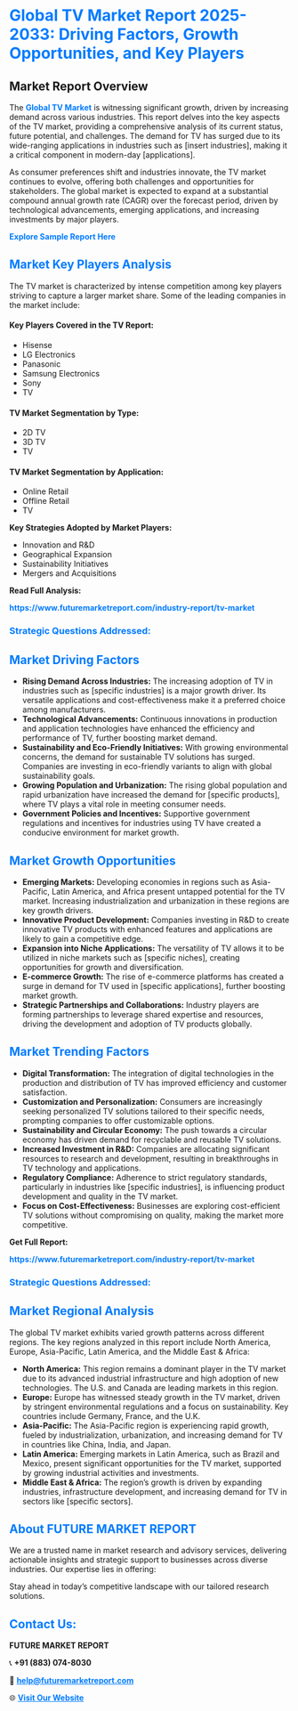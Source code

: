 <h1 style="color: #007BFF;">Global TV Market Report 2025-2033: Driving Factors, Growth Opportunities, and Key Players</h1>

<section id="overview">
<h2>Market Report Overview</h2>
<p>The <a href="https://www.futuremarketreport.com/industry-report/tv-market" style="color: #007BFF; text-decoration: none;"><strong>Global TV Market</strong></a> is witnessing significant growth, driven by increasing demand across various industries. This report delves into the key aspects of the TV market, providing a comprehensive analysis of its current status, future potential, and challenges. The demand for TV has surged due to its wide-ranging applications in industries such as [insert industries], making it a critical component in modern-day [applications].</p>
<p>As consumer preferences shift and industries innovate, the TV market continues to evolve, offering both challenges and opportunities for stakeholders. The global market is expected to expand at a substantial compound annual growth rate (CAGR) over the forecast period, driven by technological advancements, emerging applications, and increasing investments by major players.</p>
</section>

<section id="overview">
<p><a href="https://www.futuremarketreport.com/request-sample/reportId=97162" style="color: #007BFF; text-decoration: none;"><strong>Explore Sample Report Here</strong></a></p>
</section>

<section id="key-players">
<h2 style="color: #007BFF;">Market Key Players Analysis</h2>
<p>The TV market is characterized by intense competition among key players striving to capture a larger market share. Some of the leading companies in the market include:</p>
<h4>Key Players Covered in the TV Report:</h4>
<ul><li>Hisense</li><li>LG Electronics</li><li>Panasonic</li><li>Samsung Electronics</li><li>Sony</li><li>TV</li></ul>
<h4>TV Market Segmentation by Type:</h4>
<ul><li>2D TV</li><li>3D TV</li><li>TV</li></ul>

<h4>TV Market Segmentation by Application:</h4>
<ul><li>Online Retail</li><li>Offline Retail</li><li>TV</li></ul>
<p><strong>Key Strategies Adopted by Market Players:</strong></p>
<ul>
<li>Innovation and R&D</li>
<li>Geographical Expansion</li>
<li>Sustainability Initiatives</li>
<li>Mergers and Acquisitions</li>
</ul>
</section>

<section>
<p><strong>Read Full Analysis: </strong></p><a href="https://www.futuremarketreport.com/industry-report/tv-market" style="color: #007BFF; text-decoration: none;"><strong>https://www.futuremarketreport.com/industry-report/tv-market</strong></a>
<h3 style="color: #007BFF;">Strategic Questions Addressed:</h3>
</section>

<section id="driving-factors">
<h2 style="color: #007BFF;">Market Driving Factors</h2>
<ul>
<li><strong>Rising Demand Across Industries:</strong> The increasing adoption of TV in industries such as [specific industries] is a major growth driver. Its versatile applications and cost-effectiveness make it a preferred choice among manufacturers.</li>
<li><strong>Technological Advancements:</strong> Continuous innovations in production and application technologies have enhanced the efficiency and performance of TV, further boosting market demand.</li>
<li><strong>Sustainability and Eco-Friendly Initiatives:</strong> With growing environmental concerns, the demand for sustainable TV solutions has surged. Companies are investing in eco-friendly variants to align with global sustainability goals.</li>
<li><strong>Growing Population and Urbanization:</strong> The rising global population and rapid urbanization have increased the demand for [specific products], where TV plays a vital role in meeting consumer needs.</li>
<li><strong>Government Policies and Incentives:</strong> Supportive government regulations and incentives for industries using TV have created a conducive environment for market growth.</li>
</ul>
</section>

<section id="growth-opportunities">
<h2 style="color: #007BFF;">Market Growth Opportunities</h2>
<ul>
<li><strong>Emerging Markets:</strong> Developing economies in regions such as Asia-Pacific, Latin America, and Africa present untapped potential for the TV market. Increasing industrialization and urbanization in these regions are key growth drivers.</li>
<li><strong>Innovative Product Development:</strong> Companies investing in R&D to create innovative TV products with enhanced features and applications are likely to gain a competitive edge.</li>
<li><strong>Expansion into Niche Applications:</strong> The versatility of TV allows it to be utilized in niche markets such as [specific niches], creating opportunities for growth and diversification.</li>
<li><strong>E-commerce Growth:</strong> The rise of e-commerce platforms has created a surge in demand for TV used in [specific applications], further boosting market growth.</li>
<li><strong>Strategic Partnerships and Collaborations:</strong> Industry players are forming partnerships to leverage shared expertise and resources, driving the development and adoption of TV products globally.</li>
</ul>
</section>

<section id="trending-factors">
<h2 style="color: #007BFF;">Market Trending Factors</h2>
<ul>
<li><strong>Digital Transformation:</strong> The integration of digital technologies in the production and distribution of TV has improved efficiency and customer satisfaction.</li>
<li><strong>Customization and Personalization:</strong> Consumers are increasingly seeking personalized TV solutions tailored to their specific needs, prompting companies to offer customizable options.</li>
<li><strong>Sustainability and Circular Economy:</strong> The push towards a circular economy has driven demand for recyclable and reusable TV solutions.</li>
<li><strong>Increased Investment in R&D:</strong> Companies are allocating significant resources to research and development, resulting in breakthroughs in TV technology and applications.</li>
<li><strong>Regulatory Compliance:</strong> Adherence to strict regulatory standards, particularly in industries like [specific industries], is influencing product development and quality in the TV market.</li>
<li><strong>Focus on Cost-Effectiveness:</strong> Businesses are exploring cost-efficient TV solutions without compromising on quality, making the market more competitive.</li>
</ul>
</section>

<section>
<p><strong>Get Full Report: </strong></p><a href="https://www.futuremarketreport.com/industry-report/tv-market" style="color: #007BFF; text-decoration: none;"><strong>https://www.futuremarketreport.com/industry-report/tv-market</strong></a>
<h3 style="color: #007BFF;">Strategic Questions Addressed:</h3>
</section>


<section id="regional-analysis">
<h2 style="color: #007BFF;">Market Regional Analysis</h2>
<p>The global TV market exhibits varied growth patterns across different regions. The key regions analyzed in this report include North America, Europe, Asia-Pacific, Latin America, and the Middle East & Africa:</p>
<ul>
<li><strong>North America:</strong> This region remains a dominant player in the TV market due to its advanced industrial infrastructure and high adoption of new technologies. The U.S. and Canada are leading markets in this region.</li>
<li><strong>Europe:</strong> Europe has witnessed steady growth in the TV market, driven by stringent environmental regulations and a focus on sustainability. Key countries include Germany, France, and the U.K.</li>
<li><strong>Asia-Pacific:</strong> The Asia-Pacific region is experiencing rapid growth, fueled by industrialization, urbanization, and increasing demand for TV in countries like China, India, and Japan.</li>
<li><strong>Latin America:</strong> Emerging markets in Latin America, such as Brazil and Mexico, present significant opportunities for the TV market, supported by growing industrial activities and investments.</li>
<li><strong>Middle East & Africa:</strong> The region’s growth is driven by expanding industries, infrastructure development, and increasing demand for TV in sectors like [specific sectors].</li>
</ul>
</section>

<footer>
<h2 style="color: #007BFF;">About FUTURE MARKET REPORT</h2>
<p>We are a trusted name in market research and advisory services, delivering actionable insights and strategic support to businesses across diverse industries. Our expertise lies in offering:</p>

<p>Stay ahead in today’s competitive landscape with our tailored research solutions.</p>

<h2 style="color: #007BFF;">Contact Us:</h2>
<p><strong>FUTURE MARKET REPORT</strong></p>
<p>📞 <strong>+91 (883) 074-8030</strong></p>
<p>📧 <strong><a href="mailto:help@futuremarketreport.com" style="color: #007BFF;">help@futuremarketreport.com</a></strong></p>
<p>🌐 <strong><a href="https://www.futuremarketreport.com/" style="color: #007BFF;">Visit Our Website</a></strong></p>
</footer>